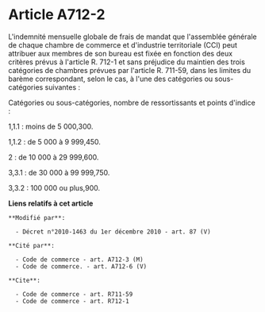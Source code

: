# Article A712-2

L'indemnité mensuelle globale de frais de mandat que l'assemblée générale de chaque      chambre de commerce et d'industrie
territoriale (CCI) peut attribuer aux membres de son bureau est fixée en fonction des deux critères prévus à l'article R.
712-1 et sans préjudice du maintien des trois catégories de chambres prévues par l'article R. 711-59, dans les limites du
barème correspondant, selon le cas, à l'une des catégories ou sous-catégories suivantes : 

Catégories ou sous-catégories, nombre de ressortissants et points d'indice : 

1,1.1 : moins de 5 000,300.

1,1.2 : de 5 000 à 9 999,450.

2 : de 10 000 à 29 999,600.

3,3.1 : de 30 000 à 99 999,750.

3,3.2 : 100 000 ou plus,900.

**Liens relatifs à cet article**

	**Modifié par**:

	  - Décret n°2010-1463 du 1er décembre 2010 - art. 87 (V)

	**Cité par**:

	  - Code de commerce - art. A712-3 (M)
	  - Code de commerce. - art. A712-6 (V)

	**Cite**:

	  - Code de commerce - art. R711-59
	  - Code de commerce - art. R712-1
